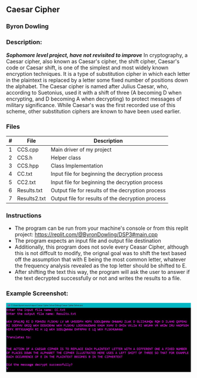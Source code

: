 ## Caesar Cipher
### Byron Dowling
### Description:

***Sophomore level project, have not revisited to improve***
In cryptography, a Caesar cipher, also known as Caesar's cipher, the shift cipher, Caesar's code or Caesar shift, is one of the simplest and most widely known encryption techniques. It is a type of substitution cipher in which each letter in the plaintext is replaced by a letter some fixed number of positions down the alphabet. The Caesar cipher is named after Julius Caesar, who, according to Suetonius, used it with a shift of three (A becoming D when encrypting, and D becoming A when decrypting) to protect messages of military significance. While Caesar's was the first recorded use of this scheme, other substitution ciphers are known to have been used earlier.

### Files

|   #   | File             | Description                                        |
| :---: | ---------------- | -------------------------------------------------- |
|   1   | CCS.cpp          | Main driver of my project                          |
|   2   | CCS.h            | Helper class                                       |
|   3   | CCS.hpp          | Class Implementation                               |
|   4   | CC.txt           | Input file for beginning the decryption process    |
|   5   | CC2.txt          | Input file for beginning the decryption process    |
|   6   | Results.txt      | Output file for results of the decryption process  |
|   7   | Results2.txt     | Output file for results of the decryption process  |

### Instructions

- The program can be run from your machine's console or from this replit project: https://replit.com/@ByronDowling/DSP3#main.cpp
- The program expects an input file and output file destination
- Additionally, this program does not sovle every Ceasar Cipher, although this is not diffcult to modify, the orignal goal was to shift the text based off the assumption that with E being the most common letter, whatever the frequency analysis revealed as the top letter should be shifted to E. 
- After shifting the text this way, the program will ask the user to answer if the text decrypted successfully or not and writes the results to a file.

### Example Screenshot:

![image of SS1](https://github.com/Byron-Dowling/Ancient-Ciphers/blob/main/Projects/Caesar%20Cipher/Caesar%20Cipher%20Snippet.JPG?raw=true)
